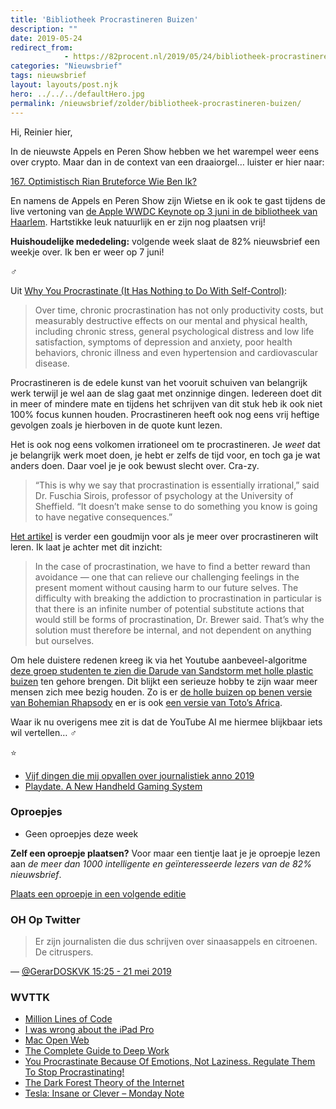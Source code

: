 ```yaml
---
title: 'Bibliotheek Procrastineren Buizen'
description: ""
date: 2019-05-24
redirect_from: 
            - https://82procent.nl/2019/05/24/bibliotheek-procrastineren-buizen/
categories: "Nieuwsbrief"
tags: nieuwsbrief	
layout: layouts/post.njk
hero: ../../../defaultHero.jpg
permalink: /nieuwsbrief/zolder/bibliotheek-procrastineren-buizen/
---
```

Hi, Reinier hier,

In de nieuwste Appels en Peren Show hebben we het warempel weer eens over crypto. Maar dan in de context van een draaiorgel… luister er hier naar:

[167. Optimistisch Rian Bruteforce Wie Ben Ik?](https://appelsenperenshow.nl/aflevering/2019/5/17/167-optimistisch-rian-bruteforce-wie-ben-ik)

En namens de Appels en Peren Show zijn Wietse en ik ook te gast tijdens de live vertoning van [de Apple WWDC Keynote op 3 juni in de bibliotheek van Haarlem](https://www.meetup.com/nl-NL/PermanentBeta/events/261200414/?_xtd=gqFyqDE2ODMxMDcxoXCmaXBob25l&from=ref). Hartstikke leuk natuurlijk en er zijn nog plaatsen vrij!

**Huishoudelijke mededeling:** volgende week slaat de 82% nieuwsbrief een weekje over. Ik ben er weer op 7 juni!

‍♂️

Uit [Why You Procrastinate (It Has Nothing to Do With Self-Control)](https://www.nytimes.com/2019/03/25/smarter-living/why-you-procrastinate-it-has-nothing-to-do-with-self-control.html):

> Over time, chronic procrastination has not only productivity costs, but measurably destructive effects on our mental and physical health, including chronic stress, general psychological distress and low life satisfaction, symptoms of depression and anxiety, poor health behaviors, chronic illness and even hypertension and cardiovascular disease.

Procrastineren is de edele kunst van het vooruit schuiven van belangrijk werk terwijl je wel aan de slag gaat met onzinnige dingen. Iedereen doet dit in meer of mindere mate en tijdens het schrijven van dit stuk heb ik ook niet 100% focus kunnen houden. Procrastineren heeft ook nog eens vrij heftige gevolgen zoals je hierboven in de quote kunt lezen.

Het is ook nog eens volkomen irrationeel om te procrastineren. Je _weet_ dat je belangrijk werk moet doen, je hebt er zelfs de tijd voor, en toch ga je wat anders doen. Daar voel je je ook bewust slecht over. Cra-zy.

> “This is why we say that procrastination is essentially irrational,” said Dr. Fuschia Sirois, professor of psychology at the University of Sheffield. “It doesn’t make sense to do something you know is going to have negative consequences.”

[Het artikel](https://www.nytimes.com/2019/03/25/smarter-living/why-you-procrastinate-it-has-nothing-to-do-with-self-control.html) is verder een goudmijn voor als je meer over procrastineren wilt leren. Ik laat je achter met dit inzicht:

> In the case of procrastination, we have to find a better reward than avoidance — one that can relieve our challenging feelings in the present moment without causing harm to our future selves. The difficulty with breaking the addiction to procrastination in particular is that there is an infinite number of potential substitute actions that would still be forms of procrastination, Dr. Brewer said. That’s why the solution must therefore be internal, and not dependent on anything but ourselves.

Om hele duistere redenen kreeg ik via het Youtube aanbeveel-algoritme [deze groep studenten te zien die Darude van Sandstorm met holle plastic buizen](https://www.youtube.com/watch?v=jCNNNv7AAYk) ten gehore brengen. Dit blijkt een serieuze hobby te zijn waar meer mensen zich mee bezig houden. Zo is er [de holle buizen op benen versie van Bohemian Rhapsody](https://www.youtube.com/watch?v=5i0_SGV4J3w) en er is ook [een versie van Toto’s Africa](https://www.youtube.com/watch?v=FGltmnWu8lk).

Waar ik nu overigens mee zit is dat de YouTube AI me hiermee blijkbaar iets wil vertellen… ‍♂️

⭐

- [Vijf dingen die mij opvallen over journalistiek anno 2019](https://medium.com/on-blendle/vijf-dingen-die-mij-opvallen-in-de-journalistiek-7100098c9b4b)
- [Playdate. A New Handheld Gaming System](https://play.date/)

### Oproepjes

- Geen oproepjes deze week

**Zelf een oproepje plaatsen?** Voor maar een tientje laat je je oproepje lezen aan _de meer dan 1000 intelligente en geïnteresseerde lezers van de 82% nieuwsbrief_.

[Plaats een oproepje in een volgende editie](https://forms.82procent.nl)

### OH Op Twitter

> Er zijn journalisten die dus schrijven over sinaasappels en citroenen. De citruspers.

— [@GerarDOSKVK 15:25 - 21 mei 2019](https://twitter.com/GerarDOSKVK/status/1130827061734576129)

### WVTTK

- [Million Lines of Code](https://informationisbeautiful.net/visualizations/million-lines-of-code/)
- [I was wrong about the iPad Pro](https://char.gd/blog/2019/i-was-wrong-about-the-ipad-pro)
- [Mac Open Web](https://macopenweb.com/)
- [The Complete Guide to Deep Work](https://doist.com/blog/complete-guide-to-deep-work/)
- [You Procrastinate Because Of Emotions, Not Laziness. Regulate Them To Stop Procrastinating!](https://cognitiontoday.com/2019/05/you-procrastinate-because-of-emotions-not-laziness-regulate-them-to-stop-procrastinating/)
- [The Dark Forest Theory of the Internet](https://onezero.medium.com/the-dark-forest-theory-of-the-internet-7dc3e68a7cb1)
- [Tesla: Insane or Clever – Monday Note](https://mondaynote.com/tesla-insane-or-clever-b7a8e1479f6b)
